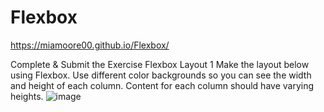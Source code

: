 # Flexbox


https://miamoore00.github.io/Flexbox/


Complete & Submit the Exercise
Flexbox Layout 1
Make the layout below using Flexbox. Use different color backgrounds so you can see the width and height of each column. Content for each column should have varying heights.
![image](https://user-images.githubusercontent.com/114299196/204438675-321c35b8-ca07-405f-bfe8-0fb2dbea82c2.png)


 
